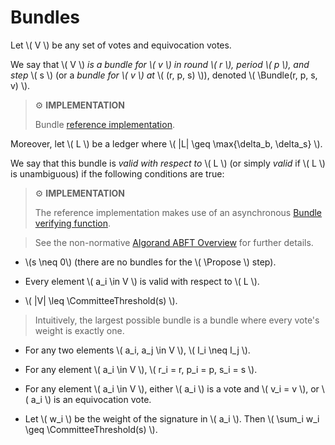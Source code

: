 $$
\newcommand \Bundle {\mathrm{Bundle}}
\newcommand \Propose {\mathit{propose}}
\newcommand \CommitteeThreshold {\mathrm{CommitteeThreshold}}
$$

# Bundles

Let \\( V \\) be any set of votes and equivocation votes.

We say that \\( V \\) _is a bundle for \\( v \\) in round \\( r \\), period \\( p \\),
and step_ \\( s \\) (or a _bundle for \\( v \\) at_ \\( (r, p, s) \\)), denoted
\\( \Bundle(r, p, s, v) \\).

> ⚙️ **IMPLEMENTATION**
>
> Bundle [reference implementation](https://github.com/algorand/go-algorand/blob/b6e5bcadf0ad3861d4805c51cbf3f695c38a93b7/agreement/bundle.go#L46).

Moreover, let \\( L \\) be a ledger where \\( |L| \geq \max\{\delta_b, \delta_s\} \\).

We say that this bundle is _valid with respect to_ \\( L \\) (or simply _valid_ if
\\( L \\) is unambiguous) if the following conditions are true:

> ⚙️ **IMPLEMENTATION**
>
> The reference implementation makes use of an asynchronous [Bundle verifying function](https://github.com/algorand/go-algorand/blob/b6e5bcadf0ad3861d4805c51cbf3f695c38a93b7/agreement/bundle.go#L147).

> See the non-normative [Algorand ABFT Overview](./abft-overview.md) for further
> details.

- \\(s \neq 0\\) (there are no bundles for the \\( \Propose \\) step).

- Every element \\( a_i \in V \\) is valid with respect to \\( L \\).

- \\( |V| \leq \CommitteeThreshold(s) \\).

> Intuitively, the largest possible bundle is a bundle where every vote's weight
> is exactly one.

- For any two elements \\( a_i, a_j \in V \\), \\( I_i \neq I_j \\).

<!-- These checks seem to be missing or not explicit in the reference implementation-->

- For any element \\( a_i \in V \\), \\( r_i = r, p_i = p, s_i = s \\).

<!-- These checks seem to be missing or not explicit in the reference implementation-->

- For any element \\( a_i \in V \\), either \\( a_i \\) is a vote and \\( v_i = v \\),
or \\( a_i \\) is an equivocation vote.

- Let \\( w_i \\) be the weight of the signature in \\( a_i \\). Then
\\( \sum_i w_i \geq \CommitteeThreshold(s) \\).